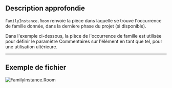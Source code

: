 ## Description approfondie
`FamilyInstance.Room` renvoie la pièce dans laquelle se trouve l'occurrence de famille donnée, dans la dernière phase du projet (si disponible).

Dans l'exemple ci-dessous, la pièce de l'occurrence de famille est utilisée pour définir le paramètre Commentaires sur l'élément en tant que tel, pour une utilisation ultérieure.
___
## Exemple de fichier

![FamilyInstance.Room](./Revit.Elements.FamilyInstance.Room_img.jpg)
